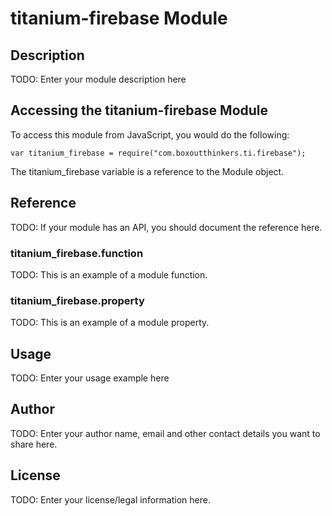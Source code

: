 # titanium-firebase Module

## Description

TODO: Enter your module description here

## Accessing the titanium-firebase Module

To access this module from JavaScript, you would do the following:

    var titanium_firebase = require("com.boxoutthinkers.ti.firebase");

The titanium_firebase variable is a reference to the Module object.

## Reference

TODO: If your module has an API, you should document
the reference here.

### titanium_firebase.function

TODO: This is an example of a module function.

### titanium_firebase.property

TODO: This is an example of a module property.

## Usage

TODO: Enter your usage example here

## Author

TODO: Enter your author name, email and other contact
details you want to share here.

## License

TODO: Enter your license/legal information here.
